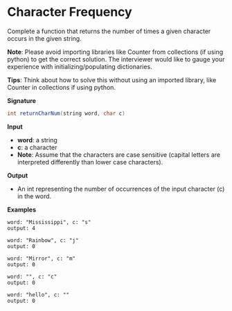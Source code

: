 # Character Frequency
Complete a function that returns the number of times a given character occurs in the given string.

**Note**: Please avoid importing libraries like Counter from collections (if using python) to get the correct solution. The interviewer would like to gauge your experience with initializing/populating dictionaries.

**Tips**: Think about how to solve this without using an imported library, like Counter in collections if using python.

**Signature**
```java
int returnCharNum(string word, char c)
```
**Input**
- **word**: a string
- **c**: a character
- **Note**: Assume that the characters are case sensitive (capital letters are interpreted differently than lower case characters).

**Output**
- An int representing the number of occurrences of the input character (c) in the word.

**Examples**
```shell
word: "Mississippi", c: "s"
output: 4 

word: "Rainbow", c: "j" 
output: 0 

word: "Mirror", c: "m"
output: 0

word: "", c: "c"
output: 0 

word: "hello", c: ""
output: 0
```

